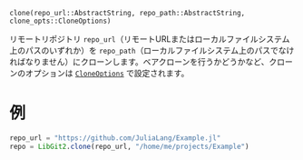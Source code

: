 ```
clone(repo_url::AbstractString, repo_path::AbstractString, clone_opts::CloneOptions)
```

リモートリポジトリ `repo_url`（リモートURLまたはローカルファイルシステム上のパスのいずれか）を `repo_path`（ローカルファイルシステム上のパスでなければなりません）にクローンします。ベアクローンを行うかどうかなど、クローンのオプションは [`CloneOptions`](@ref) で設定されます。

# 例

```julia
repo_url = "https://github.com/JuliaLang/Example.jl"
repo = LibGit2.clone(repo_url, "/home/me/projects/Example")
```
